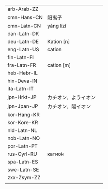 | | | |
|-|-|-|
| arb-Arab-ZZ |  |  |
| cmn-Hans-CN | 阳离子 |  |
| cmn-Latn-CN | yáng lízǐ |  |
| dan-Latn-DK |  |  |
| deu-Latn-DE | Kation [n] |  |
| eng-Latn-US | cation |  |
| fin-Latn-FI |  |  |
| fra-Latn-FR | cation [m] |  |
| heb-Hebr-IL |  |  |
| hin-Deva-IN |  |  |
| ita-Latn-IT |  |  |
| jpn-Hrkt-JP | カチオン、ようイオン |  |
| jpn-Jpan-JP | カチオン、陽イオン |  |
| kor-Hang-KR |  |  |
| kor-Kore-KR |  |  |
| nld-Latn-NL |  |  |
| nob-Latn-NO |  |  |
| por-Latn-PT |  |  |
| rus-Cyrl-RU | катио́н |  |
| spa-Latn-ES |  |  |
| swe-Latn-SE |  |  |
| zxx-Zsym-ZZ |  |  |
|  |  |  |
